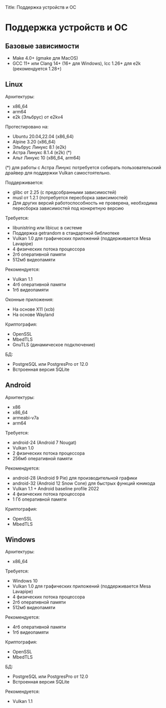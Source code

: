 Title: Поддержка устройств и ОС

# Поддержка устройств и ОС

## Базовые зависимости

* Make 4.0+ (gmake для MacOS)
* GCC 11+ или Clang 14+ (16+ для Windows), lcc 1.26+ для e2k (рекомендуется 1.28+)

## Linux

Архитектуры:
* x86_64
* arm64
* e2k (Эльбрус) от e2kv4

Протестировано на:
* Ubuntu 20.04,22.04 (x86_64)
* Alpine 3.20 (x86_64)
* Эльбрус Линукс 8.1 (e2k)
* Астра Линукс 8.1.4 (e2k) (*)
* Альт Линукс 10 (x86_64, arm64)

(*) для работы с Астра Линукс потребуется собирать пользовательский драйвер для поддержки Vulkan самостоятельно.

Поддерживается:
* glibc от 2.25 (с предсобранными зависимостей)
* musl от 1.2.1 (потребуется пересборка зависимостей)
* Для других версий работоспособность не проверена, необходима пересборка зависимостей под конкретную версию

Требуется:
* libunistring или libicuc в системе
* Поддержка getrandom в стандартной библиотеке
* Vulkan 1.0 для графических приложений (поддерживается Mesa Lavapipe)
* 4 физических потока процессора
* 2гб оперативной памяти
* 512мб видеопамяти

Рекомендуется:
* Vulkan 1.1
* 4гб оперативной памяти
* 1гб видеопамяти

Оконные приложения:
* На основе X11 (xcb)
* На основе Wayland

Криптография:
* OpenSSL
* MbedTLS
* GnuTLS (динамическое подключение)

БД:
* PostgreSQL или PostgresPro от 12.0
* Встроенная версия SQLite

## Android

Архитектуры:
* x86
* x86_64
* armeabi-v7a
* arm64

Требуется:
* android-24 (Android 7 Nougat)
* Vulkan 1.0
* 2 физических потока процессора
* 256мб оперативной памяти

Рекомендуется:
* android-28 (Android 9 Pie) для производительной графики
* android-32 (Android 12 Snow Cone) для быстрых функций юникода
* Vulkan 1.1 + Android baseline profile 2022
* 4 физических потока процессора
* 1 Гб оперативной памяти

Криптография:
* OpenSSL
* MbedTLS

## Windows

Архитектуры:
* x86_64

Требуется:
* Windows 10
* Vulkan 1.0 для графических приложений (поддерживается Mesa Lavapipe)
* 4 физических потока процессора
* 2гб оперативной памяти
* 512мб видеопамяти

Рекомендуется:
* 4гб оперативной памяти
* 1гб видеопамяти

Криптография:
* OpenSSL
* MbedTLS

БД:
* PostgreSQL или PostgresPro от 12.0
* Встроенная версия SQLite

Рекомендуется:
* Vulkan 1.1
